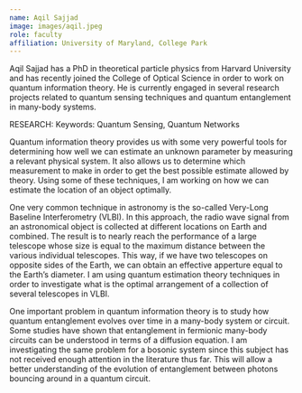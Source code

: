 ```yaml
---
name: Aqil Sajjad
image: images/aqil.jpeg
role: faculty
affiliation: University of Maryland, College Park
---
```


Aqil Sajjad has a PhD in theoretical particle physics from Harvard University and has recently joined the College of Optical Science in order to work on quantum information theory. He is currently engaged in several research projects related to quantum sensing techniques and quantum entanglement in many-body systems.

 

 RESEARCH:
Keywords: Quantum Sensing, Quantum Networks

Quantum information theory provides us with some very powerful tools for determining how well we can estimate an unknown parameter by measuring a relevant physical system. It also allows us to determine which measurement to make in order to get the best possible estimate allowed by theory. Using some of these techniques, I am working on how we can estimate the location of an object optimally.

One very common technique in astronomy is the so-called Very-Long Baseline Interferometry (VLBI). In this approach, the radio wave signal from an astronomical object is collected at different locations on Earth and combined. The result is to nearly reach the performance of a large telescope whose size is equal to the maximum distance between the various individual telescopes. This way, if we have two telescopes on opposite sides of the Earth, we can obtain an effective apperture equal to the Earth’s diameter. I am using quantum estimation theory techniques in order to investigate what is the optimal arrangement of a collection of several telescopes in VLBI.

One important problem in quantum information theory is to study how quantum entanglement evolves over time in a many-body system or circuit. Some studies have shown that entanglement in fermionic many-body circuits can be understood in terms of a diffusion equation. I am investigating the same problem for a bosonic system since this subject has not received enough attention in the literature thus far. This will allow a better understanding of the evolution of entanglement between photons bouncing around in a quantum circuit.